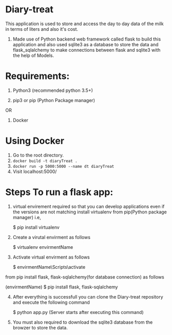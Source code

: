 # Diary-treat
This application is used to store and access the day to day data of the milk in terms of liters and also it's cost.

1) Made use of Python backend web framework called flask to build this application 
   and also used sqlite3 as a database to store the data and flask_sqlalchemy to make 
   connections between flask and sqlite3 with the help of Models.
   
   
# Requirements:

1) Python3 (recommended python 3.5+)

2) pip3 or pip (Python Package manager)

OR 

1. Docker

# Using Docker
1. Go to the root directory.
2. `docker build -t diaryTreat .`
3. `docker run -p 5000:5000 --name dt diaryTreat`
4. Visit localhost:5000/

# Steps To run a flask app:

1) virtual envirement required so that you can develop applications even if the versions are not matching install virtualenv from          pip(Python package manager) i.e, 
	
	$ pip install virtualenv

2) Create a virutal envirment as follows 

	$ virtualenv envirmentName

3) Activate virtual envirment as follows 
	
	$ envirmentName\Scripts\activate
	
  from pip install flask, flask-sqlalchemy(for database connection) as follows
   
   (envirmentName) $ pip install flask, flask-sqlalchemy

4) After everything is successfull you can clone the Diary-treat repository and execute the following command 
	
	$ python app.py (Server starts after executing this command)
	
5) You must also required to download the sqlite3 database from the browzer to store the data.
